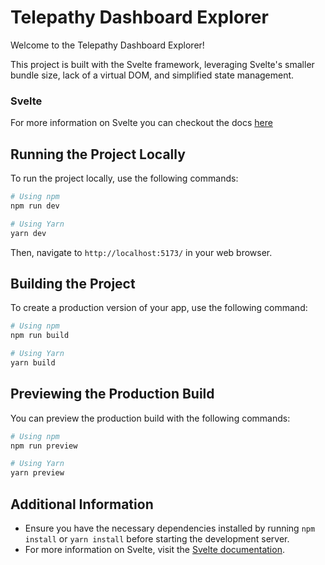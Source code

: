# Telepathy Dashboard Explorer

Welcome to the Telepathy Dashboard Explorer!

This project is built with the Svelte framework, leveraging Svelte's smaller bundle size, lack of a virtual DOM, and simplified state management.

### Svelte
For more information on Svelte you can checkout the docs [here](https://svelte.dev/docs/introduction)

## Running the Project Locally

To run the project locally, use the following commands:

```bash
# Using npm
npm run dev

# Using Yarn
yarn dev
```

Then, navigate to `http://localhost:5173/` in your web browser.

## Building the Project

To create a production version of your app, use the following command:

```bash
# Using npm
npm run build

# Using Yarn
yarn build
```

## Previewing the Production Build

You can preview the production build with the following commands:

```bash
# Using npm
npm run preview

# Using Yarn
yarn preview
```

## Additional Information

- Ensure you have the necessary dependencies installed by running `npm install` or `yarn install` before starting the development server.
- For more information on Svelte, visit the [Svelte documentation](https://svelte.dev/docs).

